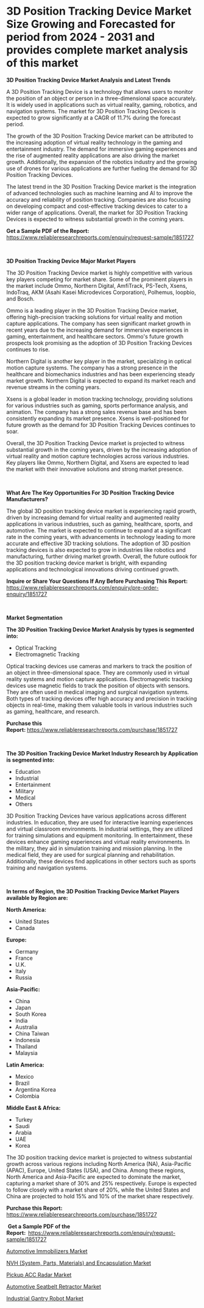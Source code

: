 <p><h1>3D Position Tracking Device Market Size Growing and Forecasted for period from 2024 - 2031 and provides complete market analysis of this market</h1></p><p><strong>3D Position Tracking Device Market Analysis and Latest Trends</strong></p>
<p><p>A 3D Position Tracking Device is a technology that allows users to monitor the position of an object or person in a three-dimensional space accurately. It is widely used in applications such as virtual reality, gaming, robotics, and navigation systems. The market for 3D Position Tracking Devices is expected to grow significantly at a CAGR of 11.7% during the forecast period.</p><p>The growth of the 3D Position Tracking Device market can be attributed to the increasing adoption of virtual reality technology in the gaming and entertainment industry. The demand for immersive gaming experiences and the rise of augmented reality applications are also driving the market growth. Additionally, the expansion of the robotics industry and the growing use of drones for various applications are further fueling the demand for 3D Position Tracking Devices.</p><p>The latest trend in the 3D Position Tracking Device market is the integration of advanced technologies such as machine learning and AI to improve the accuracy and reliability of position tracking. Companies are also focusing on developing compact and cost-effective tracking devices to cater to a wider range of applications. Overall, the market for 3D Position Tracking Devices is expected to witness substantial growth in the coming years.</p></p>
<p><strong>Get a Sample PDF of the Report:&nbsp;</strong> <a href="https://www.reliableresearchreports.com/enquiry/request-sample/1851727">https://www.reliableresearchreports.com/enquiry/request-sample/1851727</a></p>
<p>&nbsp;</p>
<p><strong>3D Position Tracking Device Major Market Players</strong></p>
<p><p>The 3D Position Tracking Device market is highly competitive with various key players competing for market share. Some of the prominent players in the market include Ommo, Northern Digital, AmfiTrack, PS-Tech, Xsens, IndoTraq, AKM (Asahi Kasei Microdevices Corporation), Polhemus, loopbio, and Bosch.</p><p>Ommo is a leading player in the 3D Position Tracking Device market, offering high-precision tracking solutions for virtual reality and motion capture applications. The company has seen significant market growth in recent years due to the increasing demand for immersive experiences in gaming, entertainment, and healthcare sectors. Ommo's future growth prospects look promising as the adoption of 3D Position Tracking Devices continues to rise.</p><p>Northern Digital is another key player in the market, specializing in optical motion capture systems. The company has a strong presence in the healthcare and biomechanics industries and has been experiencing steady market growth. Northern Digital is expected to expand its market reach and revenue streams in the coming years.</p><p>Xsens is a global leader in motion tracking technology, providing solutions for various industries such as gaming, sports performance analysis, and animation. The company has a strong sales revenue base and has been consistently expanding its market presence. Xsens is well-positioned for future growth as the demand for 3D Position Tracking Devices continues to soar.</p><p>Overall, the 3D Position Tracking Device market is projected to witness substantial growth in the coming years, driven by the increasing adoption of virtual reality and motion capture technologies across various industries. Key players like Ommo, Northern Digital, and Xsens are expected to lead the market with their innovative solutions and strong market presence.</p></p>
<p>&nbsp;</p>
<p><strong>What Are The Key Opportunities For 3D Position Tracking Device Manufacturers?</strong></p>
<p><p>The global 3D position tracking device market is experiencing rapid growth, driven by increasing demand for virtual reality and augmented reality applications in various industries, such as gaming, healthcare, sports, and automotive. The market is expected to continue to expand at a significant rate in the coming years, with advancements in technology leading to more accurate and effective 3D tracking solutions. The adoption of 3D position tracking devices is also expected to grow in industries like robotics and manufacturing, further driving market growth. Overall, the future outlook for the 3D position tracking device market is bright, with expanding applications and technological innovations driving continued growth.</p></p>
<p><strong>Inquire or Share Your Questions If Any Before Purchasing This Report:</strong> <a href="https://www.reliableresearchreports.com/enquiry/pre-order-enquiry/1851727">https://www.reliableresearchreports.com/enquiry/pre-order-enquiry/1851727</a></p>
<p>&nbsp;</p>
<p><strong>Market Segmentation</strong></p>
<p><strong>The 3D Position Tracking Device Market Analysis by types is segmented into:</strong></p>
<p><ul><li>Optical Tracking</li><li>Electromagnetic Tracking</li></ul></p>
<p><p>Optical tracking devices use cameras and markers to track the position of an object in three-dimensional space. They are commonly used in virtual reality systems and motion capture applications. Electromagnetic tracking devices use magnetic fields to track the position of objects with sensors. They are often used in medical imaging and surgical navigation systems. Both types of tracking devices offer high accuracy and precision in tracking objects in real-time, making them valuable tools in various industries such as gaming, healthcare, and research.</p></p>
<p><strong>Purchase this Report:&nbsp;</strong><a href="https://www.reliableresearchreports.com/purchase/1851727">https://www.reliableresearchreports.com/purchase/1851727</a></p>
<p>&nbsp;</p>
<p><strong>The 3D Position Tracking Device Market Industry Research by Application is segmented into:</strong></p>
<p><ul><li>Education</li><li>Industrial</li><li>Entertainment</li><li>Military</li><li>Medical</li><li>Others</li></ul></p>
<p><p>3D Position Tracking Devices have various applications across different industries. In education, they are used for interactive learning experiences and virtual classroom environments. In industrial settings, they are utilized for training simulations and equipment monitoring. In entertainment, these devices enhance gaming experiences and virtual reality environments. In the military, they aid in simulation training and mission planning. In the medical field, they are used for surgical planning and rehabilitation. Additionally, these devices find applications in other sectors such as sports training and navigation systems.</p></p>
<p>&nbsp;</p>
<p><strong>In terms of Region, the 3D Position Tracking Device Market Players available by Region are:</strong></p>
<p>
    <p> <strong> North America: </strong>
        <ul>
            <li>United States</li>
            <li>Canada</li>
        </ul>
        </p> 
    <p> <strong> Europe: </strong>
        <ul>
            <li>Germany</li>
            <li>France</li>
            <li>U.K.</li>
            <li>Italy</li>
            <li>Russia</li>
        </ul>
        </p> 
    <p> <strong> Asia-Pacific: </strong>
        <ul>
            <li>China</li>
            <li>Japan</li>
            <li>South Korea</li>
            <li>India</li>
            <li>Australia</li>
            <li>China Taiwan</li>
            <li>Indonesia</li>
            <li>Thailand</li>
            <li>Malaysia</li>
        </ul>
        </p> 
    <p> <strong> Latin America: </strong>
        <ul>
            <li>Mexico</li>
            <li>Brazil</li>
            <li>Argentina Korea</li>
            <li>Colombia</li>
        </ul>
        </p> 
    <p> <strong> Middle East & Africa: </strong>
        <ul>
            <li>Turkey</li>
            <li>Saudi</li>
            <li>Arabia</li>
            <li>UAE</li>
            <li>Korea</li>
        </ul>
    </p>
    </p>
<p><p>The 3D position tracking device market is projected to witness substantial growth across various regions including North America (NA), Asia-Pacific (APAC), Europe, United States (USA), and China. Among these regions, North America and Asia-Pacific are expected to dominate the market, capturing a market share of 30% and 25% respectively. Europe is expected to follow closely with a market share of 20%, while the United States and China are projected to hold 15% and 10% of the market share respectively.</p></p>
<p><strong>Purchase this Report: </strong><a href="https://www.reliableresearchreports.com/purchase/1851727">https://www.reliableresearchreports.com/purchase/1851727</a></p>
<p>&nbsp;<strong>Get a Sample PDF of the Report:&nbsp;&nbsp;</strong><a href="https://www.reliableresearchreports.com/enquiry/request-sample/1851727">https://www.reliableresearchreports.com/enquiry/request-sample/1851727</a></p>
<p><strong></strong></p>
<p><p><a href="https://github.com/Whitneyboyettebo9kiw7yr13/Market-Research-Report-List-1/blob/main/automotive-immobilizers-market.md">Automotive Immobilizers Market</a></p><p><a href="https://github.com/sonuprakash1/Market-Research-Report-List-1/blob/main/nvh-system-parts-materials-and-encapsulation-market.md">NVH (System, Parts, Materials) and Encapsulation Market</a></p><p><a href="https://github.com/PeterParrish5/Market-Research-Report-List-3/blob/main/pickup-acc-radar-market.md">Pickup ACC Radar Market</a></p><p><a href="https://issuu.com/reportprime-2/docs/automotive-seatbelt-retractor-market-size-2030.ppt">Automotive Seatbelt Retractor Market</a></p><p><a href="https://issuu.com/reportprime-2/docs/industrial-gantry-robot-market-size-2030.pptx">Industrial Gantry Robot Market</a></p></p>
